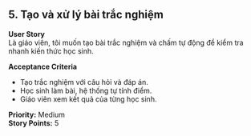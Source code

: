 ## 5. Tạo và xử lý bài trắc nghiệm

**User Story**  
Là giáo viên, tôi muốn tạo bài trắc nghiệm và chấm tự động để kiểm tra nhanh kiến thức học sinh.

**Acceptance Criteria**

- Tạo trắc nghiệm với câu hỏi và đáp án.
- Học sinh làm bài, hệ thống tự tính điểm.
- Giáo viên xem kết quả của từng học sinh.

**Priority:** Medium  
**Story Points:** 5
